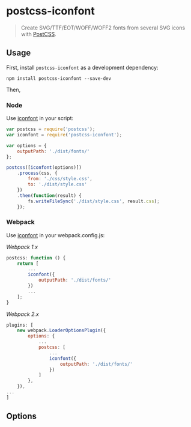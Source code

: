 # postcss-iconfont
> Create SVG/TTF/EOT/WOFF/WOFF2 fonts from several SVG icons with [PostCSS](http://postcss.org/).



## Usage

First, install `postcss-iconfont` as a development dependency:

```shell
npm install postcss-iconfont --save-dev
```

Then, 

### Node

Use [iconfont](https://github.com/kidney/postcss-iconfont) in your script:

```javascript
var postcss = require('postcss');
var iconfont = require('postcss-iconfont');

var options = {
    outputPath: './dist/fonts/'
};

postcss([iconfont(options)])
    .process(css, {
        from: './css/style.css',
        to: './dist/style.css'
    })
    .then(function(result) {
        fs.writeFileSync('./dist/style.css', result.css);
    });
```

### Webpack

Use [iconfont](https://github.com/kidney/postcss-iconfont) in your webpack.config.js:

*Webpack 1.x*

```js
postcss: function () {
    return [
        ...
        iconfont({
            outputPath: './dist/fonts/'
        })
        ...
    ];
}
```

*Webpack 2.x*
```js
plugins: [
    new webpack.LoaderOptionsPlugin({
        options: {
            ...
            postcss: [
                ...
                iconfont({
                    outputPath: './dist/fonts/'
                })
            ]
        },
    }),
...
]
```


## Options

